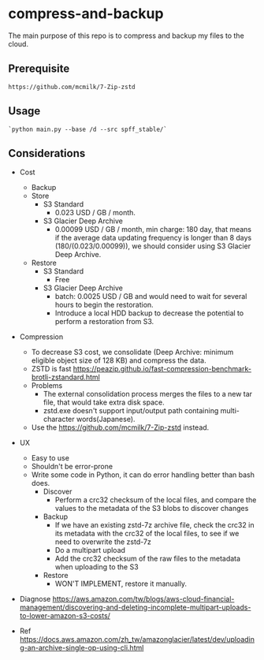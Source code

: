 # compress-and-backup

The main purpose of this repo is to compress and backup my files to the cloud.

## Prerequisite
    https://github.com/mcmilk/7-Zip-zstd

## Usage
    `python main.py --base /d --src spff_stable/`  


## Considerations
- Cost
    - Backup
    - Store
        - S3 Standard
            - 0.023 USD / GB / month.  
        - S3 Glacier Deep Archive
            - 0.00099 USD / GB / month, min charge: 180 day, that means if the average data updating frequency is longer than 8 days (180/(0.023/0.00099)), we should consider using S3 Glacier Deep Archive.  
    - Restore
        - S3 Standard
            - Free
        - S3 Glacier Deep Archive
            - batch: 0.0025 USD / GB and would need to wait for several hours to begin the restoration.  
            - Introduce a local HDD backup to decrease the potential to perform a restoration from S3.

- Compression
    - To decrease S3 cost, we consolidate (Deep Archive: minimum eligible object size of 128 KB) and compress the data.
    - ZSTD is fast https://peazip.github.io/fast-compression-benchmark-brotli-zstandard.html  
    - Problems
        - The external consolidation process merges the files to a new tar file, that would take extra disk space.
        - zstd.exe doesn't support input/output path containing multi-character words(Japanese).  
    - Use the https://github.com/mcmilk/7-Zip-zstd instead.

- UX
    - Easy to use
    - Shouldn't be error-prone
    - Write some code in Python, it can do error handling better than bash does.  
        - Discover
            - Perform a crc32 checksum of the local files, and compare the values to the metadata of the S3 blobs to discover changes
        - Backup
            - If we have an existing zstd-7z archive file, check the crc32 in its metadata with the crc32 of the local files, to see if we need to overwrite the zstd-7z
            - Do a multipart upload
            - Add the crc32 checksum of the raw files to the metadata when uploading to the S3
        - Restore
            - WON'T IMPLEMENT, restore it manually.

- Diagnose
    https://aws.amazon.com/tw/blogs/aws-cloud-financial-management/discovering-and-deleting-incomplete-multipart-uploads-to-lower-amazon-s3-costs/

- Ref
    https://docs.aws.amazon.com/zh_tw/amazonglacier/latest/dev/uploading-an-archive-single-op-using-cli.html
